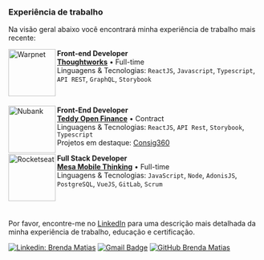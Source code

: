 ### Experiência de trabalho

Na visão geral abaixo você encontrará minha experiência de trabalho mais recente:

[<img align="left" height="94px" width="94px" alt="Warpnet" src="https://media.licdn.com/dms/image/C4E0BAQE5QBG-mhja9g/company-logo_200_200/0/1630637271377/thoughtworks_logo?e=1730937600&v=beta&t=SINu8j7nRawE9GJBItnbDKK9EsMg47tfQCH3zT-zZG4"/>](https://www.thoughtworks.com/pt-br)

**Front-end Developer** \
[**Thoughtworks**](https://www.thoughtworks.com/pt-br) • Full-time \
Linguagens & Tecnologias: `ReactJS`, `Javascript`, `Typescript`, `API REST`, `GraphQL`, `Storybook`<!-- \-->
<!-- Projetos em destaque: [Rocket](https://www.spacex.com/), [Marte](<https://pt.wikipedia.org/wiki/Marte_(planeta)>) -->
<br/>

[<img align="left" height="94px" width="94px" alt="Nubank" src="https://media.licdn.com/dms/image/D4D0BAQEGllI9UxHWhA/company-logo_200_200/0/1680778497571/teddyopenfinance_logo?e=1730937600&v=beta&t=nq6vif8rH6clHQN3Y8q9rmmyJLnk9bxpVdcLNiflTLY"/>](https://teddydigital.io/)

**Front-End Developer** \
[**Teddy Open Finance**](https://teddydigital.io/) • Contract \
Linguagens & Tecnologias: `ReactJS`, `API Rest`, `Storybook`, `Typescript` \
Projetos em destaque: [Consig360](https://teddy.consig360.com.br/)
<br/>

[<img align="left" height="94px" width="94px" alt="Rocketseat" src="https://media.licdn.com/dms/image/C4D0BAQEhrvAi46q6Ow/company-logo_200_200/0/1680102815746/mesa_mobile_thinking_logo?e=1730937600&v=beta&t=Qu8UwYkwACSBa1veogqQgsm4HAbr57J4yktdsKsWMvQ"/>](https://www.mesainc.com.br/pt/home)

**Full Stack Developer** \
[**Mesa Mobile Thinking**](https://www.mesainc.com.br/pt/home) • Full-time \
Linguagens & Tecnologias: `JavaScript`, `Node`, `AdonisJS`, `PostgreSQL`, `VueJS`, `GitLab`, `Scrum`<!-- \-->
<!-- Projetos em destaque: [Ignite](), [Bootcamp]() -->
<br/>

<br/>

Por favor, encontre-me no [LinkedIn](https://www.linkedin.com/in/brenda-matias/) para uma descrição mais detalhada da minha experiência de trabalho, educação e certificação.

[![Linkedin: Brenda Matias](https://img.shields.io/badge/-brendamatias-blue?style=flat-square&logo=Linkedin&logoColor=white&link=https://www.linkedin.com/in/brenda-matias)](https://www.linkedin.com/in/brenda-matias)
[![Gmail Badge](https://img.shields.io/badge/-brendamatias.sobral@gmail.com-006bed?style=flat-square&logo=Gmail&logoColor=white&link=mailto:brendamatias.sobral@gmail.com)](mailto:SEU-EMAIL)
[![GitHub Brenda Matias]( https://img.shields.io/github/followers/BrendaMatias?label=follow&style=social)](https://github.com/brendamatias)
  
